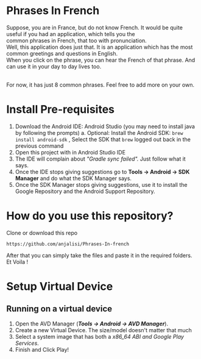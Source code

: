 # Phrases In French
Suppose, you are in France, but do not know French. It would be quite useful if you had an application, which tells you the <br>
common phrases in French, that too with pronunciation. <br>
Well, this application does just that. It is an application which has the most common greetings and questions in English. <br>
When you click on the phrase, you can hear the French of that phrase. And can use it in your day to day lives too. <br>

<br>
For now, it has just 8 common phrases. Feel free to add more on your own.

# Install Pre-requisites

1. Download the Android IDE: Android Studio (you may need to install java by following the prompts)
  a. Optional: Install the Android SDK: ``` brew install android-sdk ``` , Select the SDK that ```brew``` logged out back in the previous command
2. Open this project with in Android Studio IDE
3. The IDE will complain about *"Gradle sync failed".* Just follow what it says.
4. Once the IDE stops giving suggestions go to **Tools -> Android -> SDK Manager** and do what the SDK Manager says.
5. Once the SDK Manager stops giving suggestions, use it to install the Google Repository and the Android Support Repository.

# How do you use this repository?
Clone or download this repo<br>
```
https://github.com/anjalisi/Phrases-In-french
```
After that you can simply take the files and paste it in the required folders. Et Voila !

# Setup Virtual Device
## Running on a virtual device
1. Open the AVD Manager (***Tools -> Android -> AVD Manager***).
2. Create a new Virtual Device. The size/model doesn't matter that much
3. Select a system image that has both a _x86_64 ABI and Google Play Services_.
4. Finish and Click Play!
